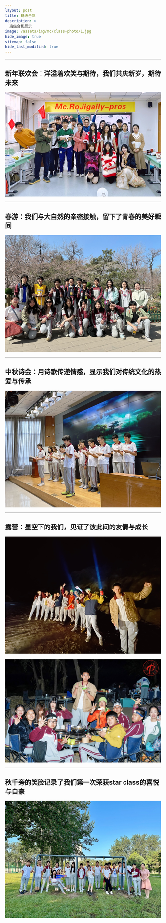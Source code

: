 ```yaml
---
layout: post
title: 班级合影
description: >
  班级合影展示
image: /assets/img/mc/class-photo/1.jpg
hide_image: true
sitemap: false
hide_last_modified: true
---
```


---

## 新年联欢会：洋溢着欢笑与期待，我们共庆新岁，期待未来
![](../../assets/img/mc/class-photo/1.jpg)

---

## 春游：我们与大自然的亲密接触，留下了青春的美好瞬间
![](../../assets/img/mc/class-photo/2.jpg)

---

## 中秋诗会：用诗歌传递情感，显示我们对传统文化的热爱与传承
![](../../assets/img/mc/class-photo/3.jpg)

---

## 露营：星空下的我们，见证了彼此间的友情与成长
![](../../assets/img/mc/class-photo/4.jpg)

![](../../assets/img/mc/class-photo/5.jpg)

---

## 秋千旁的笑脸记录了我们第一次荣获star class的喜悦与自豪
![](../../assets/img/about/about_2.jpg)
